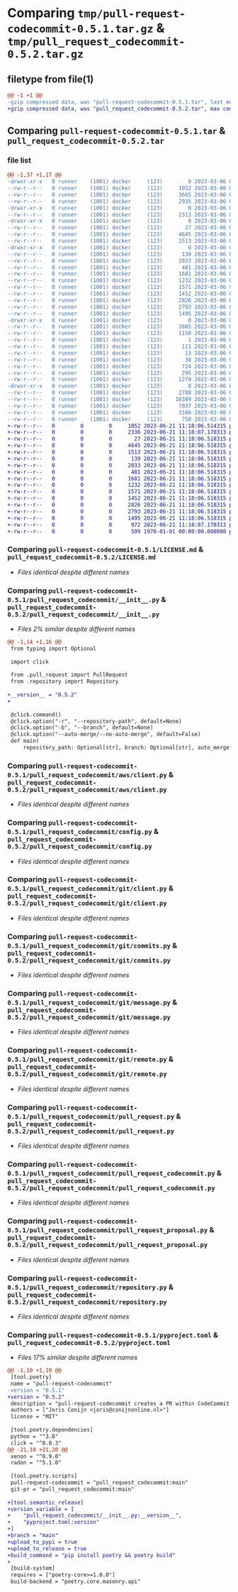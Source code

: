 # Comparing `tmp/pull-request-codecommit-0.5.1.tar.gz` & `tmp/pull_request_codecommit-0.5.2.tar.gz`

## filetype from file(1)

```diff
@@ -1 +1 @@
-gzip compressed data, was "pull-request-codecommit-0.5.1.tar", last modified: Mon Mar  6 09:17:29 2023, max compression
+gzip compressed data, was "pull_request_codecommit-0.5.2.tar", max compression
```

## Comparing `pull-request-codecommit-0.5.1.tar` & `pull_request_codecommit-0.5.2.tar`

### file list

```diff
@@ -1,37 +1,17 @@
-drwxr-xr-x   0 runner    (1001) docker     (123)        0 2023-03-06 09:17:29.276885 pull-request-codecommit-0.5.1/
--rw-r--r--   0 runner    (1001) docker     (123)     1052 2023-03-06 09:17:04.000000 pull-request-codecommit-0.5.1/LICENSE.md
--rw-r--r--   0 runner    (1001) docker     (123)     3665 2023-03-06 09:17:29.280885 pull-request-codecommit-0.5.1/PKG-INFO
--rw-r--r--   0 runner    (1001) docker     (123)     2935 2023-03-06 09:17:04.000000 pull-request-codecommit-0.5.1/README.md
-drwxr-xr-x   0 runner    (1001) docker     (123)        0 2023-03-06 09:17:29.276885 pull-request-codecommit-0.5.1/pull_request_codecommit/
--rw-r--r--   0 runner    (1001) docker     (123)     2313 2023-03-06 09:17:04.000000 pull-request-codecommit-0.5.1/pull_request_codecommit/__init__.py
-drwxr-xr-x   0 runner    (1001) docker     (123)        0 2023-03-06 09:17:29.276885 pull-request-codecommit-0.5.1/pull_request_codecommit/aws/
--rw-r--r--   0 runner    (1001) docker     (123)       27 2023-03-06 09:17:04.000000 pull-request-codecommit-0.5.1/pull_request_codecommit/aws/__init__.py
--rw-r--r--   0 runner    (1001) docker     (123)     4645 2023-03-06 09:17:04.000000 pull-request-codecommit-0.5.1/pull_request_codecommit/aws/client.py
--rw-r--r--   0 runner    (1001) docker     (123)     1513 2023-03-06 09:17:04.000000 pull-request-codecommit-0.5.1/pull_request_codecommit/config.py
-drwxr-xr-x   0 runner    (1001) docker     (123)        0 2023-03-06 09:17:29.276885 pull-request-codecommit-0.5.1/pull_request_codecommit/git/
--rw-r--r--   0 runner    (1001) docker     (123)      139 2023-03-06 09:17:04.000000 pull-request-codecommit-0.5.1/pull_request_codecommit/git/__init__.py
--rw-r--r--   0 runner    (1001) docker     (123)     2033 2023-03-06 09:17:04.000000 pull-request-codecommit-0.5.1/pull_request_codecommit/git/client.py
--rw-r--r--   0 runner    (1001) docker     (123)      401 2023-03-06 09:17:04.000000 pull-request-codecommit-0.5.1/pull_request_codecommit/git/commit.py
--rw-r--r--   0 runner    (1001) docker     (123)     1681 2023-03-06 09:17:04.000000 pull-request-codecommit-0.5.1/pull_request_codecommit/git/commits.py
--rw-r--r--   0 runner    (1001) docker     (123)     1232 2023-03-06 09:17:04.000000 pull-request-codecommit-0.5.1/pull_request_codecommit/git/message.py
--rw-r--r--   0 runner    (1001) docker     (123)     1571 2023-03-06 09:17:04.000000 pull-request-codecommit-0.5.1/pull_request_codecommit/git/remote.py
--rw-r--r--   0 runner    (1001) docker     (123)     1452 2023-03-06 09:17:04.000000 pull-request-codecommit-0.5.1/pull_request_codecommit/pull_request.py
--rw-r--r--   0 runner    (1001) docker     (123)     2826 2023-03-06 09:17:04.000000 pull-request-codecommit-0.5.1/pull_request_codecommit/pull_request_codecommit.py
--rw-r--r--   0 runner    (1001) docker     (123)     2793 2023-03-06 09:17:04.000000 pull-request-codecommit-0.5.1/pull_request_codecommit/pull_request_proposal.py
--rw-r--r--   0 runner    (1001) docker     (123)     1495 2023-03-06 09:17:04.000000 pull-request-codecommit-0.5.1/pull_request_codecommit/repository.py
-drwxr-xr-x   0 runner    (1001) docker     (123)        0 2023-03-06 09:17:29.276885 pull-request-codecommit-0.5.1/pull_request_codecommit.egg-info/
--rw-r--r--   0 runner    (1001) docker     (123)     3665 2023-03-06 09:17:29.000000 pull-request-codecommit-0.5.1/pull_request_codecommit.egg-info/PKG-INFO
--rw-r--r--   0 runner    (1001) docker     (123)     1150 2023-03-06 09:17:29.000000 pull-request-codecommit-0.5.1/pull_request_codecommit.egg-info/SOURCES.txt
--rw-r--r--   0 runner    (1001) docker     (123)        1 2023-03-06 09:17:29.000000 pull-request-codecommit-0.5.1/pull_request_codecommit.egg-info/dependency_links.txt
--rw-r--r--   0 runner    (1001) docker     (123)      111 2023-03-06 09:17:29.000000 pull-request-codecommit-0.5.1/pull_request_codecommit.egg-info/entry_points.txt
--rw-r--r--   0 runner    (1001) docker     (123)       13 2023-03-06 09:17:29.000000 pull-request-codecommit-0.5.1/pull_request_codecommit.egg-info/requires.txt
--rw-r--r--   0 runner    (1001) docker     (123)       30 2023-03-06 09:17:29.000000 pull-request-codecommit-0.5.1/pull_request_codecommit.egg-info/top_level.txt
--rw-r--r--   0 runner    (1001) docker     (123)      724 2023-03-06 09:17:04.000000 pull-request-codecommit-0.5.1/pyproject.toml
--rw-r--r--   0 runner    (1001) docker     (123)      295 2023-03-06 09:17:29.280885 pull-request-codecommit-0.5.1/setup.cfg
--rw-r--r--   0 runner    (1001) docker     (123)     1279 2023-03-06 09:17:04.000000 pull-request-codecommit-0.5.1/setup.py
-drwxr-xr-x   0 runner    (1001) docker     (123)        0 2023-03-06 09:17:29.276885 pull-request-codecommit-0.5.1/tests/
--rw-r--r--   0 runner    (1001) docker     (123)     2788 2023-03-06 09:17:04.000000 pull-request-codecommit-0.5.1/tests/__init__.py
--rw-r--r--   0 runner    (1001) docker     (123)    10389 2023-03-06 09:17:04.000000 pull-request-codecommit-0.5.1/tests/test_command.py
--rw-r--r--   0 runner    (1001) docker     (123)     7037 2023-03-06 09:17:04.000000 pull-request-codecommit-0.5.1/tests/test_git_client.py
--rw-r--r--   0 runner    (1001) docker     (123)     3166 2023-03-06 09:17:04.000000 pull-request-codecommit-0.5.1/tests/test_pull_request.py
--rw-r--r--   0 runner    (1001) docker     (123)      758 2023-03-06 09:17:04.000000 pull-request-codecommit-0.5.1/tests/test_repository.py
+-rw-r--r--   0        0        0     1052 2023-06-21 11:18:06.514315 pull_request_codecommit-0.5.2/LICENSE.md
+-rw-r--r--   0        0        0     2336 2023-06-21 11:18:07.170313 pull_request_codecommit-0.5.2/pull_request_codecommit/__init__.py
+-rw-r--r--   0        0        0       27 2023-06-21 11:18:06.518315 pull_request_codecommit-0.5.2/pull_request_codecommit/aws/__init__.py
+-rw-r--r--   0        0        0     4645 2023-06-21 11:18:06.518315 pull_request_codecommit-0.5.2/pull_request_codecommit/aws/client.py
+-rw-r--r--   0        0        0     1513 2023-06-21 11:18:06.518315 pull_request_codecommit-0.5.2/pull_request_codecommit/config.py
+-rw-r--r--   0        0        0      139 2023-06-21 11:18:06.518315 pull_request_codecommit-0.5.2/pull_request_codecommit/git/__init__.py
+-rw-r--r--   0        0        0     2033 2023-06-21 11:18:06.518315 pull_request_codecommit-0.5.2/pull_request_codecommit/git/client.py
+-rw-r--r--   0        0        0      401 2023-06-21 11:18:06.518315 pull_request_codecommit-0.5.2/pull_request_codecommit/git/commit.py
+-rw-r--r--   0        0        0     1681 2023-06-21 11:18:06.518315 pull_request_codecommit-0.5.2/pull_request_codecommit/git/commits.py
+-rw-r--r--   0        0        0     1232 2023-06-21 11:18:06.518315 pull_request_codecommit-0.5.2/pull_request_codecommit/git/message.py
+-rw-r--r--   0        0        0     1571 2023-06-21 11:18:06.518315 pull_request_codecommit-0.5.2/pull_request_codecommit/git/remote.py
+-rw-r--r--   0        0        0     1452 2023-06-21 11:18:06.518315 pull_request_codecommit-0.5.2/pull_request_codecommit/pull_request.py
+-rw-r--r--   0        0        0     2826 2023-06-21 11:18:06.518315 pull_request_codecommit-0.5.2/pull_request_codecommit/pull_request_codecommit.py
+-rw-r--r--   0        0        0     2793 2023-06-21 11:18:06.518315 pull_request_codecommit-0.5.2/pull_request_codecommit/pull_request_proposal.py
+-rw-r--r--   0        0        0     1495 2023-06-21 11:18:06.518315 pull_request_codecommit-0.5.2/pull_request_codecommit/repository.py
+-rw-r--r--   0        0        0      972 2023-06-21 11:18:07.170313 pull_request_codecommit-0.5.2/pyproject.toml
+-rw-r--r--   0        0        0      599 1970-01-01 00:00:00.000000 pull_request_codecommit-0.5.2/PKG-INFO
```

### Comparing `pull-request-codecommit-0.5.1/LICENSE.md` & `pull_request_codecommit-0.5.2/LICENSE.md`

 * *Files identical despite different names*

### Comparing `pull-request-codecommit-0.5.1/pull_request_codecommit/__init__.py` & `pull_request_codecommit-0.5.2/pull_request_codecommit/__init__.py`

 * *Files 2% similar despite different names*

```diff
@@ -1,14 +1,16 @@
 from typing import Optional
 
 import click
 
 from .pull_request import PullRequest
 from .repository import Repository
 
+__version__ = "0.5.2"
+
 
 @click.command()
 @click.option("-r", "--repository-path", default=None)
 @click.option("-b", "--branch", default=None)
 @click.option("--auto-merge/--no-auto-merge", default=False)
 def main(
     repository_path: Optional[str], branch: Optional[str], auto_merge: bool
```

### Comparing `pull-request-codecommit-0.5.1/pull_request_codecommit/aws/client.py` & `pull_request_codecommit-0.5.2/pull_request_codecommit/aws/client.py`

 * *Files identical despite different names*

### Comparing `pull-request-codecommit-0.5.1/pull_request_codecommit/config.py` & `pull_request_codecommit-0.5.2/pull_request_codecommit/config.py`

 * *Files identical despite different names*

### Comparing `pull-request-codecommit-0.5.1/pull_request_codecommit/git/client.py` & `pull_request_codecommit-0.5.2/pull_request_codecommit/git/client.py`

 * *Files identical despite different names*

### Comparing `pull-request-codecommit-0.5.1/pull_request_codecommit/git/commits.py` & `pull_request_codecommit-0.5.2/pull_request_codecommit/git/commits.py`

 * *Files identical despite different names*

### Comparing `pull-request-codecommit-0.5.1/pull_request_codecommit/git/message.py` & `pull_request_codecommit-0.5.2/pull_request_codecommit/git/message.py`

 * *Files identical despite different names*

### Comparing `pull-request-codecommit-0.5.1/pull_request_codecommit/git/remote.py` & `pull_request_codecommit-0.5.2/pull_request_codecommit/git/remote.py`

 * *Files identical despite different names*

### Comparing `pull-request-codecommit-0.5.1/pull_request_codecommit/pull_request.py` & `pull_request_codecommit-0.5.2/pull_request_codecommit/pull_request.py`

 * *Files identical despite different names*

### Comparing `pull-request-codecommit-0.5.1/pull_request_codecommit/pull_request_codecommit.py` & `pull_request_codecommit-0.5.2/pull_request_codecommit/pull_request_codecommit.py`

 * *Files identical despite different names*

### Comparing `pull-request-codecommit-0.5.1/pull_request_codecommit/pull_request_proposal.py` & `pull_request_codecommit-0.5.2/pull_request_codecommit/pull_request_proposal.py`

 * *Files identical despite different names*

### Comparing `pull-request-codecommit-0.5.1/pull_request_codecommit/repository.py` & `pull_request_codecommit-0.5.2/pull_request_codecommit/repository.py`

 * *Files identical despite different names*

### Comparing `pull-request-codecommit-0.5.1/pyproject.toml` & `pull_request_codecommit-0.5.2/pyproject.toml`

 * *Files 17% similar despite different names*

```diff
@@ -1,10 +1,10 @@
 [tool.poetry]
 name = "pull-request-codecommit"
-version = "0.5.1"
+version = "0.5.2"
 description = "pull-request-codecommit creates a PR within CodeCommit based on your commit messages."
 authors = ["Joris Conijn <joris@conijnonline.nl>"]
 license = "MIT"
 
 [tool.poetry.dependencies]
 python = "^3.8"
 click = "^8.0.3"
@@ -21,10 +21,20 @@
 xenon = "^0.9.0"
 radon = "^5.1.0"
 
 [tool.poetry.scripts]
 pull-request-codecommit = "pull_request_codecommit:main"
 git-pr = "pull_request_codecommit:main"
 
+[tool.semantic_release]
+version_variable = [
+    "pull_request_codecommit/__init__.py:__version__",
+    "pyproject.toml:version"
+]
+branch = "main"
+upload_to_pypi = true
+upload_to_release = true
+build_command = "pip install poetry && poetry build"
+
 [build-system]
 requires = ["poetry-core>=1.0.0"]
 build-backend = "poetry.core.masonry.api"
```

